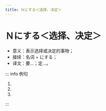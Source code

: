 ```yaml
---
title: Ｎにする＜选择、决定＞
---
```


# Ｎにする＜选择、决定＞

- 意义：表示选择或决定的事物；
- 接续：名词 + にする；
- 译文：要...；定...。

::: info 例句

1. <grammer-content sentence="（给对方看菜单)[何/なん]**にします**か。" trans="您看看想吃啥？" />
1. <grammer-content sentence="お[酒/さけ]は[何/なん]**にします**か。" trans="您打算喝啥酒？" />
1. <grammer-content sentence="A: [私/わたし]はコーヒー**にします**。" trans="我要杯咖啡。" />
   <grammer-content sentence="B: [私/わたし]もそれ**にします**。" trans="俺也一样。" />

:::
